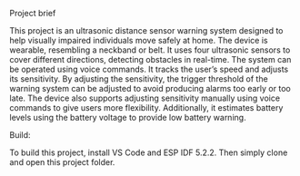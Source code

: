 Project brief

This project is an ultrasonic distance sensor warning system designed to help visually impaired individuals move safely at home. 
The device is wearable, resembling a neckband or belt. It uses four ultrasonic sensors to cover different directions, detecting obstacles in real-time. The system can be operated using voice commands. 
It tracks the user’s speed and adjusts its sensitivity. By adjusting the sensitivity, the trigger threshold of the warning system can be adjusted to avoid producing alarms too early or too late. The device also supports adjusting sensitivity manually using voice commands to give users more flexibility. 
Additionally, it estimates battery levels using the battery voltage to provide low battery warning.


Build:

To build this project, install VS Code and ESP IDF 5.2.2. Then simply clone and open this project folder.
